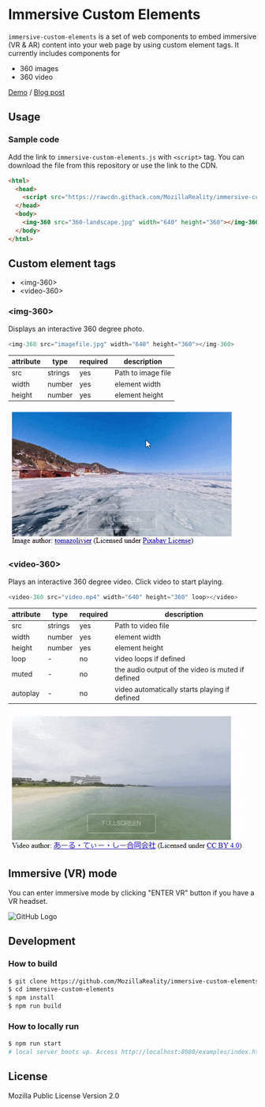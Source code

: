 # Immersive Custom Elements

`immersive-custom-elements` is a set of web components to embed immersive (VR & AR) content into 
your web page by using custom element tags. It currently includes components for

* 360 images
* 360 video
<!-- * 360 image tours -->


[Demo](https://mixedreality.mozilla.org/immersive-custom-elements/examples/index.html) / 
[Blog post](https://blog.mozvr.com/custom-elements-for-the-immersive-web/)

## Usage

### Sample code

Add the link to `immersive-custom-elements.js` with `<script>` tag. You can download the file from this repository or use the link to the CDN.

```html
<html>
  <head>
    <script src="https://rawcdn.githack.com/MozillaReality/immersive-custom-elements/v0.1.0/build/immersive-custom-elements.js"></script>
  </head>
  <body>
    <img-360 src="360-landscape.jpg" width="640" height="360"></img-360>
  </body>
</html>
```

## Custom element tags

- \<img-360\>
- \<video-360\>

### \<img-360\>

Displays an interactive 360 degree photo.

```javascript
<img-360 src="imagefile.jpg" width="640" height="360"></img-360>
```

| attribute | type | required | description |
| ---- | ---- | ---- | ---- |
| src | strings | yes | Path to image file |
| width | number | yes | element width |
| height | number | yes | element height |

![GitHub Logo](screenshots/img-360.gif)

### \<video-360\>

Plays an interactive 360 degree video. Click video to start playing.

```javascript
<video-360 src="video.mp4" width="640" height="360" loop></video>
```

| attribute | type | required | description |
| ---- | ---- | ---- | ---- |
| src | strings | yes | Path to video file |
| width | number | yes | element width |
| height | number | yes | element height |
| loop | - | no | video loops if defined |
| muted | - | no | the audio output of the video is muted if defined |
| autoplay | - | no | video automatically starts playing if defined |

![GitHub Logo](screenshots/video-360.gif)

## Immersive (VR) mode

You can enter immersive mode by clicking "ENTER VR" button if you have a VR headset.

![GitHub Logo](screenshots/immersive.gif)

## Development

### How to build

```sh
$ git clone https://github.com/MozillaReality/immersive-custom-elements.git
$ cd immersive-custom-elements
$ npm install
$ npm run build
```

### How to locally run

```sh
$ npm run start
# local server boots up. Access http://localhost:8080/examples/index.html on your browser.
```

## License

Mozilla Public License Version 2.0
